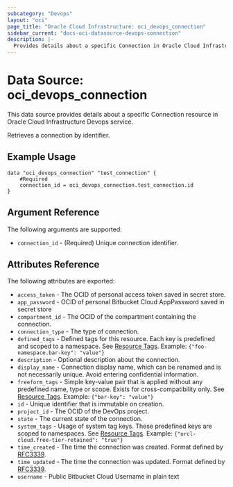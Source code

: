 ```yaml
---
subcategory: "Devops"
layout: "oci"
page_title: "Oracle Cloud Infrastructure: oci_devops_connection"
sidebar_current: "docs-oci-datasource-devops-connection"
description: |-
  Provides details about a specific Connection in Oracle Cloud Infrastructure Devops service
---
```


# Data Source: oci_devops_connection
This data source provides details about a specific Connection resource in Oracle Cloud Infrastructure Devops service.

Retrieves a connection by identifier.

## Example Usage

```hcl
data "oci_devops_connection" "test_connection" {
	#Required
	connection_id = oci_devops_connection.test_connection.id
}
```

## Argument Reference

The following arguments are supported:

* `connection_id` - (Required) Unique connection identifier.


## Attributes Reference

The following attributes are exported:

* `access_token` - The OCID of personal access token saved in secret store.
* `app_password` - OCID of personal Bitbucket Cloud AppPassword saved in secret store
* `compartment_id` - The OCID of the compartment containing the connection.
* `connection_type` - The type of connection.
* `defined_tags` - Defined tags for this resource. Each key is predefined and scoped to a namespace. See [Resource Tags](https://docs.cloud.oracle.com/iaas/Content/General/Concepts/resourcetags.htm). Example: `{"foo-namespace.bar-key": "value"}`
* `description` - Optional description about the connection.
* `display_name` - Connection display name, which can be renamed and is not necessarily unique. Avoid entering confidential information.
* `freeform_tags` - Simple key-value pair that is applied without any predefined name, type or scope. Exists for cross-compatibility only.  See [Resource Tags](https://docs.cloud.oracle.com/iaas/Content/General/Concepts/resourcetags.htm). Example: `{"bar-key": "value"}`
* `id` - Unique identifier that is immutable on creation.
* `project_id` - The OCID of the DevOps project.
* `state` - The current state of the connection.
* `system_tags` - Usage of system tag keys. These predefined keys are scoped to namespaces. See [Resource Tags](https://docs.cloud.oracle.com/iaas/Content/General/Concepts/resourcetags.htm). Example: `{"orcl-cloud.free-tier-retained": "true"}`
* `time_created` - The time the connection was created. Format defined by [RFC3339](https://datatracker.ietf.org/doc/html/rfc3339).
* `time_updated` - The time the connection was updated. Format defined by [RFC3339](https://datatracker.ietf.org/doc/html/rfc3339).
* `username` - Public Bitbucket Cloud Username in plain text

